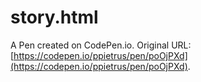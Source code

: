 # story.html

A Pen created on CodePen.io. Original URL: [https://codepen.io/ppietrus/pen/poOjPXd](https://codepen.io/ppietrus/pen/poOjPXd).

